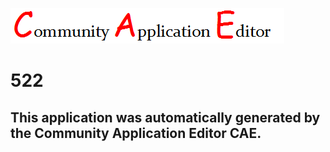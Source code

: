 ![CAE](https://github.com/patricia-cae/CAE-Deployment-Temp/blob/master/img/logo.png)  

522
===================


This application was automatically generated by the Community Application Editor CAE.  
---------------

